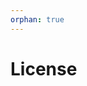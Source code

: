 ```yaml
---
orphan: true
---
```


# License

```{include} ../LICENSE

```
                                                                                                                                                                                  